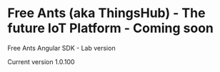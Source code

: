 # Free Ants (aka ThingsHub) - The future IoT Platform - Coming soon

Free Ants Angular SDK - Lab version

Current version 1.0.100